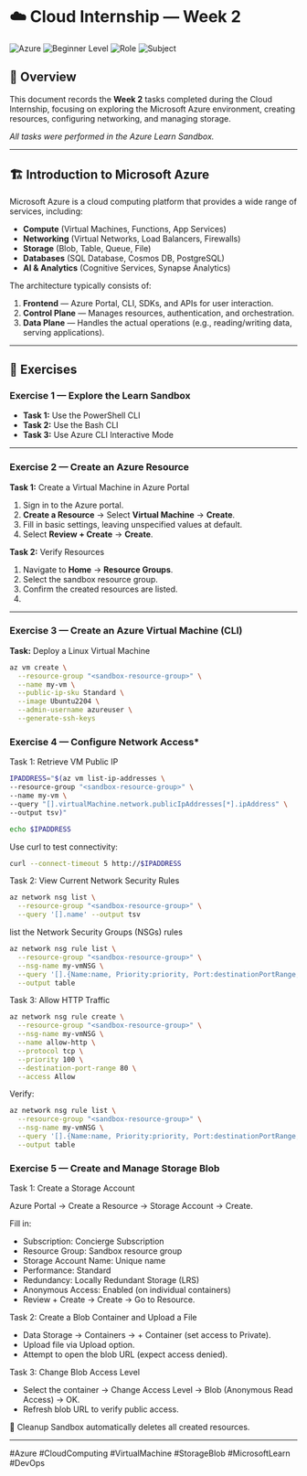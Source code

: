 # ☁️ Cloud Internship — Week 2

![Azure](https://img.shields.io/badge/Microsoft%20Azure-0078D4?logo=microsoftazure&logoColor=white)
![Beginner Level](https://img.shields.io/badge/Level-Beginner-green)
![Role](https://img.shields.io/badge/Role-Administrator%20%7C%20Developer%20%7C%20DevOps%20Engineer%20%7C%20Solution%20Architect-blue)
![Subject](https://img.shields.io/badge/Subject-Cloud%20Computing%20%7C%20Azure%20Architecture%20%7C%20Infrastructure-orange)

## 📖 Overview
This document records the **Week 2** tasks completed during the Cloud Internship, focusing on exploring the Microsoft Azure environment, creating resources, configuring networking, and managing storage.

_All tasks were performed in the Azure Learn Sandbox._

---

## 🏗 Introduction to Microsoft Azure
Microsoft Azure is a cloud computing platform that provides a wide range of services, including:
- **Compute** (Virtual Machines, Functions, App Services)
- **Networking** (Virtual Networks, Load Balancers, Firewalls)
- **Storage** (Blob, Table, Queue, File)
- **Databases** (SQL Database, Cosmos DB, PostgreSQL)
- **AI & Analytics** (Cognitive Services, Synapse Analytics)

The architecture typically consists of:
1. **Frontend** — Azure Portal, CLI, SDKs, and APIs for user interaction.
2. **Control Plane** — Manages resources, authentication, and orchestration.
3. **Data Plane** — Handles the actual operations (e.g., reading/writing data, serving applications).

---

## 📌 Exercises

### **Exercise 1 — Explore the Learn Sandbox**
- **Task 1:** Use the PowerShell CLI  
- **Task 2:** Use the Bash CLI  
- **Task 3:** Use Azure CLI Interactive Mode  

---

### **Exercise 2 — Create an Azure Resource**
**Task 1:** Create a Virtual Machine in Azure Portal
1. Sign in to the Azure portal.
2. **Create a Resource** → Select **Virtual Machine** → **Create**.
3. Fill in basic settings, leaving unspecified values at default.
4. Select **Review + Create** → **Create**.

**Task 2:** Verify Resources
1. Navigate to **Home** → **Resource Groups**.
2. Select the sandbox resource group.
3. Confirm the created resources are listed.
4. 
---

### **Exercise 3 — Create an Azure Virtual Machine (CLI)**
**Task:** Deploy a Linux Virtual Machine

```bash
az vm create \
  --resource-group "<sandbox-resource-group>" \
  --name my-vm \
  --public-ip-sku Standard \
  --image Ubuntu2204 \
  --admin-username azureuser \
  --generate-ssh-keys
```

### **Exercise 4 — Configure Network Access***
Task 1: Retrieve VM Public IP

```bash
IPADDRESS="$(az vm list-ip-addresses \
--resource-group "<sandbox-resource-group>" \
--name my-vm \
--query "[].virtualMachine.network.publicIpAddresses[*].ipAddress" \
--output tsv)"
```

```bash
echo $IPADDRESS
```

Use curl to test connectivity:

```bash
curl --connect-timeout 5 http://$IPADDRESS
```

Task 2: View Current Network Security Rules

```bash
az network nsg list \
  --resource-group "<sandbox-resource-group>" \
  --query '[].name' --output tsv
```
list the Network Security Groups (NSGs) rules

```bash
az network nsg rule list \
  --resource-group "<sandbox-resource-group>" \
  --nsg-name my-vmNSG \
  --query '[].{Name:name, Priority:priority, Port:destinationPortRange, Access:access}' \
  --output table
```

Task 3: Allow HTTP Traffic

```bash
az network nsg rule create \
  --resource-group "<sandbox-resource-group>" \
  --nsg-name my-vmNSG \
  --name allow-http \
  --protocol tcp \
  --priority 100 \
  --destination-port-range 80 \
  --access Allow
```

Verify:

```bash
az network nsg rule list \
  --resource-group "<sandbox-resource-group>" \
  --nsg-name my-vmNSG \
  --query '[].{Name:name, Priority:priority, Port:destinationPortRange, Access:access}' \
  --output table
```

### **Exercise 5 — Create and Manage Storage Blob**

Task 1: Create a Storage Account

Azure Portal → Create a Resource → Storage Account → Create.

Fill in:
- Subscription: Concierge Subscription
- Resource Group: Sandbox resource group
- Storage Account Name: Unique name
- Performance: Standard
- Redundancy: Locally Redundant Storage (LRS)
- Anonymous Access: Enabled (on individual containers)
- Review + Create → Create → Go to Resource.

Task 2: Create a Blob Container and Upload a File

- Data Storage → Containers → + Container (set access to Private).
- Upload file via Upload option.
- Attempt to open the blob URL (expect access denied).

Task 3: Change Blob Access Level

- Select the container → Change Access Level → Blob (Anonymous Read Access) → OK.
- Refresh blob URL to verify public access.

🧹 Cleanup
Sandbox automatically deletes all created resources.

---

#Azure #CloudComputing #VirtualMachine #StorageBlob #MicrosoftLearn #DevOps
